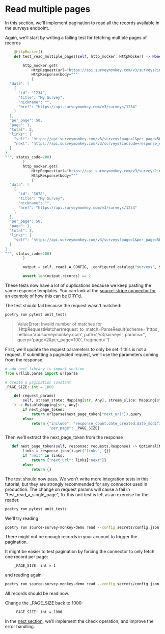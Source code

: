 # Read multiple pages

In this section, we'll implement pagination to read all the records available in the surveys
endpoint.

Again, we'll start by writing a failing test for fetching multiple pages of records

```python
    @HttpMocker()
    def test_read_multiple_pages(self, http_mocker: HttpMocker) -> None:

        http_mocker.get(
            HttpRequest(url="https://api.surveymonkey.com/v3/surveys?include=response_count,date_created,date_modified,language,question_count,analyze_url,preview,collect_stats&per_page=1000"),
            HttpResponse(body="""
            {
  "data": [
    {
      "id": "1234",
      "title": "My Survey",
      "nickname": "",
      "href": "https://api.surveymonkey.com/v3/surveys/1234"
    }
  ],
  "per_page": 50,
  "page": 1,
  "total": 2,
  "links": {
    "self": "https://api.surveymonkey.com/v3/surveys?page=1&per_page=50",
    "next": "https://api.surveymonkey.com/v3/surveys?include=response_count,date_created,date_modified,language,question_count,analyze_url,preview,collect_stats&per_page=1000&page=2"
  }
}
""", status_code=200)
        )
        http_mocker.get(
            HttpRequest(url="https://api.surveymonkey.com/v3/surveys?include=response_count,date_created,date_modified,language,question_count,analyze_url,preview,collect_stats&per_page=1000&page=2"),
            HttpResponse(body="""
            {
  "data": [
    {
      "id": "5678",
      "title": "My Survey",
      "nickname": "",
      "href": "https://api.surveymonkey.com/v3/surveys/1234"
    }
  ],
  "per_page": 50,
  "page": 1,
  "total": 2,
  "links": {
    "self": "https://api.surveymonkey.com/v3/surveys?page=1&per_page=50"
  }
}
""", status_code=200)
        )

        output = self._read(_A_CONFIG, _configured_catalog("surveys", SyncMode.full_refresh))

        assert len(output.records) == 2
```

These tests now have a lot of duplications because we keep pasting the same response templates. You
can look at the
[source-stripe connector for an example of how this can be DRY'd](https://github.com/airbytehq/airbyte/blob/master/airbyte-integrations/connectors/source-stripe/unit_tests/integration/test_cards.py).

The test should fail because the request wasn't matched:

```bash
poetry run pytest unit_tests
```

> ValueError: Invalid number of matches for
> `HttpRequestMatcher(request_to_match=ParseResult(scheme='https', netloc='api.surveymonkey.com',
> path='/v3/surveys', params='', query='page=2&per_page=100', fragment='')

First, we'll update the request parameters to only be set if this is not a request. If submitting a
paginated request, we'll use the parameters coming from the response.

```python
# add next library to import section
from urllib.parse import urlparse
```

```python
# Create a pagination constant
_PAGE_SIZE: int = 1000
```

```python
    def request_params(
        self, stream_state: Mapping[str, Any], stream_slice: Mapping[str, any] = None, next_page_token: Mapping[str, Any] = None
    ) -> MutableMapping[str, Any]:
        if next_page_token:
            return urlparse(next_page_token["next_url"]).query
        else:
            return {"include": "response_count,date_created,date_modified,language,question_count,analyze_url,preview,collect_stats",
                    "per_page": _PAGE_SIZE}
```

Then we'll extract the next_page_token from the response

```python
   def next_page_token(self, response: requests.Response) -> Optional[Mapping[str, Any]]:
        links = response.json().get("links", {})
        if "next" in links:
            return {"next_url": links["next"]}
        else:
            return {}
```

The test should now pass. We won't write more integration tests in this tutorial, but they are
strongly recommended for any connector used in production. The change on request params will cause
a fail in "test_read_a_single_page", fix this unit test is left as an exercise for the reader.

```bash
poetry run pytest unit_tests
```

We'll try reading

```bash
poetry run source-survey-monkey-demo read --config secrets/config.json --catalog integration_tests/configured_catalog.json
```

There might not be enough records in your account to trigger the pagination.

It might be easier to test pagination by forcing the connector to only fetch one record per page:

```
    _PAGE_SIZE: int = 1
```

and reading again

```bash
poetry run source-survey-monkey-demo read --config secrets/config.json --catalog integration_tests/configured_catalog.json
```

All records should be read now.

Change the \_PAGE_SIZE back to 1000:

```
    _PAGE_SIZE: int = 1000
```

In the [next section](./4-check-and-error-handling.md), we'll implement the check operation, and
improve the error handling.

